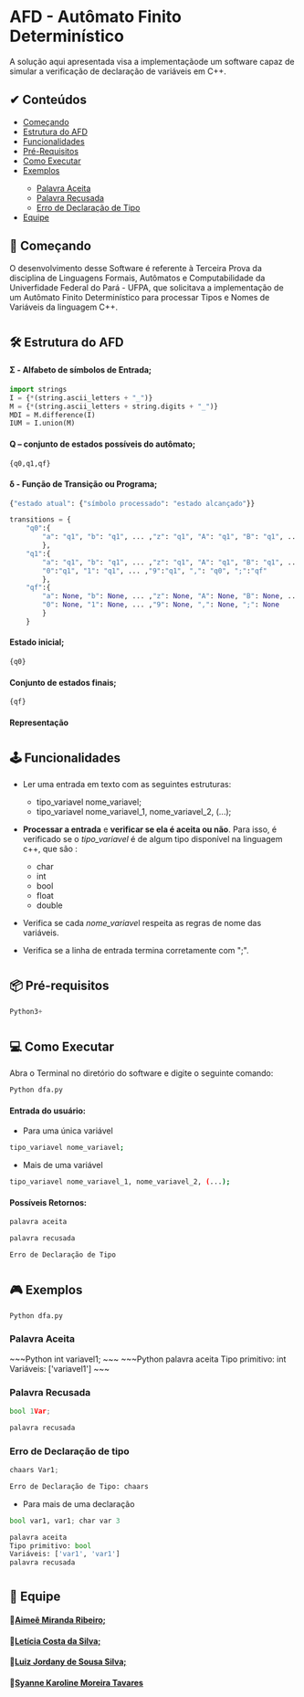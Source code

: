 
# AFD - Autômato Finito Determinístico 

A solução aqui apresentada visa a implementaçãode um software capaz de simular a verificação de declaração de variáveis em C++.

<h2>&#x2714 Conteúdos</h2>
<ul type="pointer">
  <li><a href="#Começando">Começando</a></li>
  <li><a href="#Estrutura do AFD">Estrutura do AFD</a></li>
   <li><a href="#Funcionalidades">Funcionalidades</a></li>
  <li><a href="#Pré-Requisitos">Pré-Requisitos</a></li>
  <li><a href="#Como Executar">Como Executar</a></li>
  <li><a href="#Exemplos">Exemplos</a></li>
  <ul>
    <li><a href="#Palavra Aceita">Palavra Aceita</a></li>
    <li><a href="#Palavra Recusada">Palavra Recusada</a></li>
    <li><a href="#Erro de Declaração de Tipo">Erro de Declaração de Tipo</a></li>
  </ul>
  <li><a href="#Equipe">Equipe</a></li>
 
  
</ul>

<h2><a name="Começando">🚀 Começando</a></h2>

O desenvolvimento desse Software é referente à Terceira Prova da disciplina de Linguagens Formais, Autômatos e Computabilidade da Univerfidade Federal do Pará - UFPA, que solicitava a implementação de um Autômato Finito Determinístico para processar Tipos e Nomes de Variáveis da linguagem C++.

<h1></h1>

<h2><a name="Estrutura do AFD">🛠️ Estrutura do AFD</a></h2>

#### Σ - Alfabeto de símbolos de Entrada;
~~~Python
import strings
I = {*(string.ascii_letters + "_")}
M = {*(string.ascii_letters + string.digits + "_")}
MDI = M.difference(I)
IUM = I.union(M)
~~~
#### Q – conjunto de estados possíveis do autômato;
~~~Python
{q0,q1,qf}
~~~
#### δ - Função de Transição ou Programa;
~~~Python
{"estado atual": {"símbolo processado": "estado alcançado"}}

transitions = {
    "q0":{
        "a": "q1", "b": "q1", ... ,"z": "q1", "A": "q1", "B": "q1", ... ,"Z": "q1", "_": "q1"
        },
    "q1":{
        "a": "q1", "b": "q1", ... ,"z": "q1", "A": "q1", "B": "q1", ... ,"Z": "q1", "_": "q1", 
        "0":"q1", "1": "q1", ... ,"9":"q1", ",": "q0", ";":"qf"
        },
    "qf":{
        "a": None, "b": None, ... ,"z": None, "A": None, "B": None, ... ,"Z": None, "_": None,
        "0": None, "1": None, ... ,"9": None, ",": None, ";": None
        }
    }
~~~
#### Estado inicial;
~~~Python
{q0}
~~~
#### Conjunto de estados finais;
~~~Python
{qf}
~~~

#### Representação 


<h1></h1>

<h2><a name="Funcionalidades">🕹️ Funcionalidades</a></h2>

* Ler uma entrada em texto com as seguintes estruturas:
    
    - tipo_variavel nome_variavel;
    - tipo_variavel nome_variavel_1, nome_variavel_2, (...);

* **Processar a entrada** e **verificar se ela é aceita ou não**. Para isso, é verificado se o *tipo_variavel* é de algum tipo disponível na linguagem c++, que são : 
    - char
    - int
    - bool
    - float
    - double 
    
* Verifica se cada *nome_variave*l respeita as regras de nome das variáveis. 
    
* Verifica se a linha de entrada termina corretamente com ";".

<h1></h1>

<h2><a name="Pré-requisito">📦 Pré-requisitos</a></h2> 

~~~Python
Python3+ 
~~~

<h1></h1>

<h2><a name="Como Executar">💻 Como Executar</a></h2> 

Abra o Terminal no diretório do software e digite o seguinte comando: 
~~~Python
Python dfa.py
~~~
#### Entrada do usuário:
* Para uma única variável
~~~bash
tipo_variavel nome_variavel;
~~~
* Mais de uma variável
~~~bash
tipo_variavel nome_variavel_1, nome_variavel_2, (...);
~~~
#### Possíveis Retornos: 
~~~bash
palavra aceita
~~~
~~~bash
palavra recusada
~~~
~~~bash
Erro de Declaração de Tipo
~~~
<h1></h1>

<h2><a name="Exemplos">🎮 Exemplos</a></h2> 

~~~Python
Python dfa.py
~~~
<h3><a name="Palavra Aceita">Palavra Aceita</a></h3> 
~~~Python
int variavel1;
~~~
~~~Python
palavra aceita
Tipo primitivo: int
Variáveis: ['variavel1']
~~~

<h3><a name="Palavra Recusada">Palavra Recusada</a></h3> 

~~~Python
bool 1Var;
~~~

~~~Python
palavra recusada
~~~
<h3><a name="Erro de Declaração de tipo">Erro de Declaração de tipo</a></h3> 

~~~Python
chaars Var1;
~~~
~~~Python
Erro de Declaração de Tipo: chaars
~~~

* Para mais de uma declaração

~~~Python
bool var1, var1; char var 3
~~~
~~~Python
palavra aceita
Tipo primitivo: bool
Variáveis: ['var1', 'var1']
palavra recusada
~~~

<h1></h1>

<h2><a name="Equipe">👥 Equipe</a></h2> 

#### 👤[Aimeê Miranda Ribeiro;](https://github.com/Eemiaa)
 
#### 👤[Letícia Costa da Silva;](https://github.com/leticiacostt)
#### 👤[Luiz Jordany de Sousa Silva;](https://github.com/oJordany)
#### 👤[Syanne Karoline Moreira Tavares](https://github.com/syannekaroline)